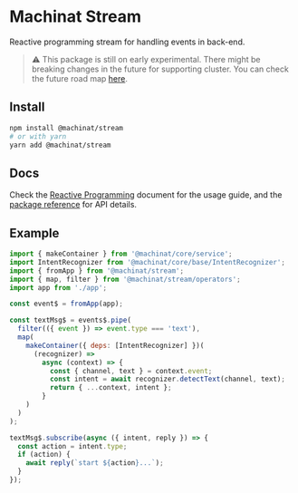 # Machinat Stream

Reactive programming stream for handling events in back-end.

> ⚠ This package is still on early experimental. There might be breaking changes
> in the future for supporting cluster. You can check the future road map [here](https://machinat.com/docs/reactive-programming/#designs-and-road-map).

## Install

```bash
npm install @machinat/stream
# or with yarn
yarn add @machinat/stream
```

## Docs

Check the [Reactive Programming](https://machinat.com/docs/reactive-programming)
document for the usage guide, and the [package reference](https://machinat.com/api/modules/stream.html)
for API details.

## Example

```js
import { makeContainer } from '@machinat/core/service';
import IntentRecognizer from '@machinat/core/base/IntentRecognizer';
import { fromApp } from '@machinat/stream';
import { map, filter } from '@machinat/stream/operators';
import app from './app';

const event$ = fromApp(app);

const textMsg$ = events$.pipe(
  filter(({ event }) => event.type === 'text'),
  map(
    makeContainer({ deps: [IntentRecognizer] })(
      (recognizer) =>
        async (context) => {
          const { channel, text } = context.event;
          const intent = await recognizer.detectText(channel, text);
          return { ...context, intent };
        }
    )
  )
);

textMsg$.subscribe(async ({ intent, reply }) => {
  const action = intent.type;
  if (action) {
    await reply(`start ${action}...`);
  }
});
```

